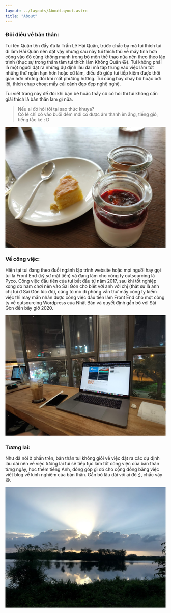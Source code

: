 ```yaml
---
layout: ../layouts/AboutLayout.astro
title: "About"
---
```


### Đôi điều về bản thân:

Tui tên Quân tên đầy đủ là Trần Lê Hải Quân, trước chắc ba má tui thích tui đi làm Hải Quân nên đặt vậy nhưng sau này tui thích thú về máy tính hơn cộng vào đó cũng không mạnh trong bộ môn thể thao nữa nên theo theo lập trình (thực sự trong thâm tâm tui thích làm Không Quân 😆). Tui không phải là một người đặt ra những dự định lâu dài mà tập trung vào việc làm tốt những thứ ngắn hạn hơn hoặc cứ làm, điều đó giúp tui tiếp kiệm được thời gian hơn nhưng đôi khi mất phương hướng. Tui cũng hay chạy bộ hoặc bơi lội, thích chụp choạt mấy cái cảnh đẹp đẹp nghệ nghệ.

Tui viết trang này để đôi khi bạn bè hoặc thầy cô có hỏi thì tui không cần giải thích là bản thân làm gì nữa.

> Nếu ai đó hỏi tôi tại sao thức khuya?\
> Có lẽ chỉ có vào buổi đêm mới có được âm thanh im ắng, tiếng gió, tiếng tắc kè : D

![Ăn mọi thứ](../assets/media/img20201128142401.jpg "Ăn mọi thứ")

### Về công việc:

Hiện tại tui đang theo đuổi ngành lập trình website hoặc mọi người hay gọi tui là Front End (kỹ sư mặt tiền) và đang làm cho công ty outsourcing là Pyco. Công việc đầu tiên của tui bắt đầu từ năm 2017, sau khi tốt nghiệp xong do ham chơi nên vào Sài Gòn cho biết với anh với chị (thật sự là anh chị tui ở Sài Gòn lúc đó), cũng tò mò đi phỏng vấn thử mấy công ty kiếm việc thì may mắn nhân được công việc đầu tiên làm Front End cho một công ty về outsourcing Wordpress của Nhật Bản và quyết định gắn bó với Sài Gòn đến bây giờ 2020.

![Code with coffee](../assets/media/img20201122191730.jpg "Code with coffee")

### Tương lai:

Như đã nói ở phần trên, bản thân tui không giỏi về việc đặt ra các dự định lâu dài nên về việc tương lai tui sẽ tiếp tục làm tốt công việc của bản thân từng ngày, học thêm tiếng Anh, đóng góp gì đó cho cộng đồng bằng việc viết blog về kinh nghiệm của bản thân. Gắn bó lâu dài với ai đó ;), chắc vậy 😅.

![sun](../assets/media/img_0289.jpg "sun")
